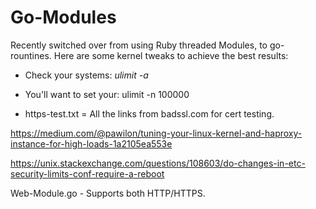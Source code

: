 # Go-Modules

Recently switched over from using Ruby threaded Modules, to go-rountines. Here are some kernel tweaks to achieve the best results:

  - Check your systems: *ulimit -a*
  
  - You'll want to set your: ulimit -n 100000
  
  - https-test.txt = All the links from badssl.com for cert testing.
  
  https://medium.com/@pawilon/tuning-your-linux-kernel-and-haproxy-instance-for-high-loads-1a2105ea553e
  
  https://unix.stackexchange.com/questions/108603/do-changes-in-etc-security-limits-conf-require-a-reboot
  
  
  
Web-Module.go - Supports both HTTP/HTTPS.
